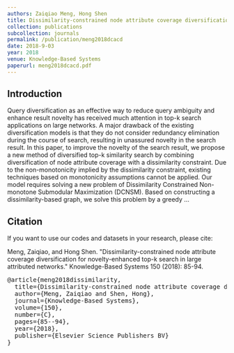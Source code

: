 ```yaml
---
authors: Zaiqiao Meng, Hong Shen
title: Dissimilarity-constrained node attribute coverage diversification for novelty-enhanced top-k search in large attributed networks
collection: publications
subcollection: journals
permalink: /publication/meng2018dcacd
date: 2018-9-03
year: 2018
venue: Knowledge-Based Systems
paperurl: meng2018dcacd.pdf
---
```



## Introduction

Query diversification as an effective way to reduce query ambiguity and enhance result novelty has received much attention in top-k search applications on large networks. A major drawback of the existing diversification models is that they do not consider redundancy elimination during the course of search, resulting in unassured novelty in the search result. In this paper, to improve the novelty of the search result, we propose a new method of diversified top-k similarity search by combining diversification of node attribute coverage with a dissimilarity constraint. Due to the non-monotonicity implied by the dissimilarity constraint, existing techniques based on monotonicity assumptions cannot be applied. Our model requires solving a new problem of Dissimilarity Constrained Non-monotone Submodular Maximization (DCNSM). Based on constructing a dissimilarity-based graph, we solve this problem by a greedy …

## Citation

If you want to use our codes and datasets in your research, please cite:
>
Meng, Zaiqiao, and Hong Shen. "Dissimilarity-constrained node attribute coverage diversification for novelty-enhanced top-k search in large attributed networks." Knowledge-Based Systems 150 (2018): 85-94.


<pre>
@article{meng2018dissimilarity,
  title={Dissimilarity-constrained node attribute coverage diversification for novelty-enhanced top-k search in large attributed networks},
  author={Meng, Zaiqiao and Shen, Hong},
  journal={Knowledge-Based Systems},
  volume={150},
  number={C},
  pages={85--94},
  year={2018},
  publisher={Elsevier Science Publishers BV}
}

</pre>